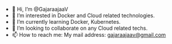 - 👋 Hi, I’m @GajaraajaaV
- 👀 I’m interested in Docker and Cloud related technologies.
- 🌱 I’m currently learning Docker, Kubernetes.
- 💞️ I’m looking to collaborate on any Cloud related techs.
- 📫 How to reach me: My mail address: gajaraajaav@gmail.com

<!---
GajaraajaaV/GajaraajaaV is a ✨ special ✨ repository because its `README.md` (this file) appears on your GitHub profile.
You can click the Preview link to take a look at your changes.
--->
